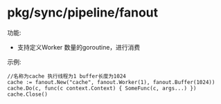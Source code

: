 # pkg/sync/pipeline/fanout

功能:

* 支持定义Worker 数量的goroutine，进行消费

示例:
```golang
//名称为cache 执行线程为1 buffer长度为1024
cache := fanout.New("cache", fanout.Worker(1), fanout.Buffer(1024))
cache.Do(c, func(c context.Context) { SomeFunc(c, args...) })
cache.Close()
```